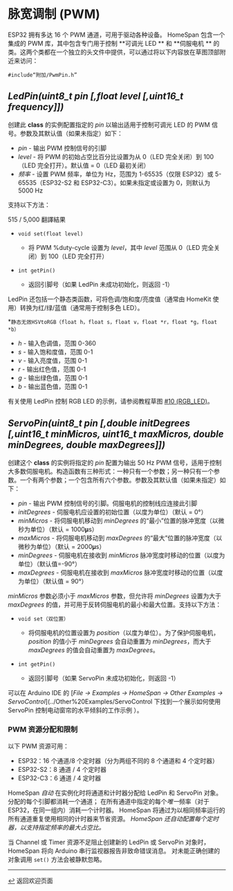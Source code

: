 # 脉宽调制 (PWM)

ESP32 拥有多达 16 个 PWM 通道，可用于驱动各种设备。 HomeSpan 包含一个集成的 PWM 库，其中包含专门用于控制 **可调光 LED ** 和 **伺服电机 ** 的类。这两个类都在一个独立的头文件中提供，可以通过将以下内容放在草图顶部附近来访问：

`#include“附加/PwmPin.h”`

## *LedPin(uint8_t pin [,float level [,uint16_t frequency]])*

创建此 **class** 的实例配置指定的 *pin* 以输出适用于控制可调光 LED 的 PWM 信号。参数及其默认值（如果未指定）如下：

  * *pin* - 输出 PWM 控制信号的引脚
  * *level* - 将 PWM 的初始占空比百分比设置为从 0（LED 完全关闭）到 100（LED 完全打开）。默认值 = 0（LED 最初关闭）
  * *频率* - 设置 PWM 频率，单位为 Hz，范围为 1-65535（仅限 ESP32）或 5-65535（ESP32-S2 和 ESP32-C3）。如果未指定或设置为 0，则默认为 5000 Hz
 
 支持以下方法：

515 / 5,000
翻譯結果
* `void set(float level)`

   * 将 PWM %duty-cycle 设置为 *level*，其中 *level* 范围从 0（LED 完全关闭）到 100（LED 完全打开）
  
* `int getPin()`

   * 返回引脚号（如果 LedPin 未成功初始化，则返回 -1）
  
LedPin 还包括一个静态类函数，可将色调/饱和度/亮度值（通常由 HomeKit 使用）转换为红/绿/蓝值（通常用于控制多色 LED）。

*`静态无效HSVtoRGB（float h，float s，float v，float *r，float *g，float *b）`

   * *h* - 输入色调值，范围 0-360
   * *s* - 输入饱和度值，范围 0-1
   * *v* - 输入亮度值，范围 0-1
   * *r* - 输出红色值，范围 0-1
   * *g* - 输出绿色值，范围 0-1
   * *b* - 输出蓝色值，范围 0-1

有关使用 LedPin 控制 RGB LED 的示例，请参阅教程草图 [#10 (RGB_LED)](../examples/10-RGB_LED)。

## *ServoPin(uint8_t pin [,double initDegrees [,uint16_t minMicros, uint16_t maxMicros, double minDegrees, double maxDegrees]])*

创建这个 **class** 的实例将指定的 *pin* 配置为输出 50 Hz PWM 信号，适用于控制大多数伺服电机。构造函数有三种形式：一种只有一个参数；另一种只有一个参数。一个有两个参数；一个包含所有六个参数。参数及其默认值（如果未指定）如下：

  * *pin* - 输出 PWM 控制信号的引脚。伺服电机的控制线应连接此引脚
  * *initDegrees* - 伺服电机应设置的初始位置（以度为单位）（默认 = 0°）
  * *minMicros* - 将伺服电机移动到 *minDegrees* 的“最小”位置的脉冲宽度（以微秒为单位）（默认 = 1000𝛍s）
  * *maxMicros* - 将伺服电机移动到 *maxDegrees* 的“最大”位置的脉冲宽度（以微秒为单位）（默认 = 2000𝛍s）
  * *minDegrees* - 伺服电机在接收到 *minMicros* 脉冲宽度时移动的位置（以度为单位）（默认值=-90°）
  * *maxDegrees* - 伺服电机在接收到 *maxMicros* 脉冲宽度时移动的位置（以度为单位）（默认值 = 90°）

*minMicros* 参数必须小于 *maxMicros* 参数，但允许将 *minDegrees* 设置为大于 *maxDegrees* 的值，并可用于反转伺服电机的最小和最大位置。支持以下方法：

* `void set（双位置）`

  * 将伺服电机的位置设置为 *position*（以度为单位）。为了保护伺服电机，*position* 的值小于 *minDegrees* 会自动重置为 *minDegrees*，而大于 *maxDegrees* 的值会自动重置为 *maxDegrees*。
  
* `int getPin()`

  * 返回引脚号（如果 ServoPin 未成功初始化，则返回 -1）

可以在 Arduino IDE 的 [*File → Examples → HomeSpan → Other Examples → ServoControl*](../Other%20Examples/ServoControl 下找到一个展示如何使用 ServoPin 控制电动窗帘的水平倾斜的工作示例 ）。

### PWM 资源分配和限制

以下 PWM 资源可用：

* ESP32：16 个通道/8 个定时器（分为两组不同的 8 个通道和 4 个定时器）
* ESP32-S2：8 通道 / 4 个定时器
* ESP32-C3：6 通道 / 4 定时器

HomeSpan *自动* 在实例化时将通道和计时器分配给 LedPin 和 ServoPin 对象。 分配的每个引脚都消耗一个通道； 在所有通道中指定的每个*唯一*频率（对于 ESP32，在同一组内）消耗一个计时器。 HomeSpan 将通过为以相同频率运行的所有通道重复使用相同的计时器来节省资源。 *HomeSpan 还自动配置每个定时器，以支持指定频率的最大占空比。*

当 Channel 或 Timer 资源不足阻止创建新的 LedPin 或 ServoPin 对象时，HomeSpan 将向 Arduino 串行监视器报告非致命错误消息。 对未能正确创建的对象调用 `set()` 方法会被静默忽略。

---

[↩️](README.md) 返回欢迎页面
